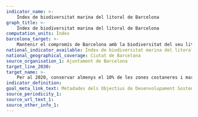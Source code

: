 ```yaml
---
indicator_name: >-
    Índex de biodiversitat marina del litoral de Barcelona
graph_title: >-
    Índex de biodiversitat marina del litoral de Barcelona
computation_units: Índex
barcelona_target: >-
    Mantenir el compromís de Barcelona amb la biodiversitat del seu litoral
national_indicator_available: Índex de biodiversitat marina del litoral de Barcelona
national_geographical_coverage: Ciutat de Barcelona 
source_organisation_1: Ajuntament de Barcelona
target_line_2030:
target_name: >-
    Per al 2020, conservar almenys el 10% de les zones costaneres i marines, de conformitat amb les lleis nacionals i el dret internacional i sobre la base de la millor informació científica disponible
indicator_definition:
goal_meta_link_text: Metadades dels Objectius de Desenvolupament Sostenible de les Nacions Unides (pdf 894kB)
source_periodicity_1: 
source_url_text_1:
source_other_info_1:
---
```

